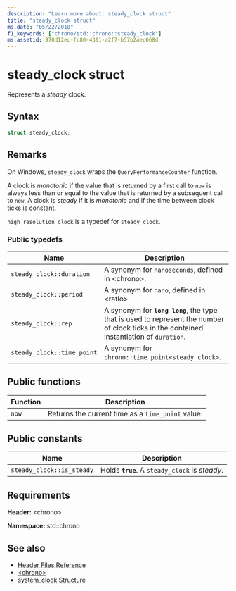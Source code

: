 ```yaml
---
description: "Learn more about: steady_clock struct"
title: "steady_clock struct"
ms.date: "05/22/2018"
f1_keywords: ["chrono/std::chrono::steady_clock"]
ms.assetid: 970d12ec-fc80-4391-a2f7-b57b2aec668d
---
```

# steady_clock struct

Represents a *steady* clock.

## Syntax

```cpp
struct steady_clock;
```

## Remarks

On Windows, `steady_clock` wraps the `QueryPerformanceCounter` function.

A clock is *monotonic* if the value that is returned by a first call to `now` is always less than or equal to the value that is returned by a subsequent call to `now`. A clock is *steady* if it is *monotonic* and if the time between clock ticks is constant.

`high_resolution_clock` is a typedef for `steady_clock`.

### Public typedefs

|Name|Description|
|----------|-----------------|
|`steady_clock::duration`|A synonym for `nanoseconds`, defined in \<chrono>.|
|`steady_clock::period`|A synonym for `nano`, defined in \<ratio>.|
|`steady_clock::rep`|A synonym for **`long long`**, the type that is used to represent the number of clock ticks in the contained instantiation of `duration`.|
|`steady_clock::time_point`|A synonym for `chrono::time_point<steady_clock>`.|

## Public functions

|Function|Description|
|--------------|-----------------|
|`now`|Returns the current time as a `time_point` value.|

## Public constants

|Name|Description|
|----------|-----------------|
|`steady_clock::is_steady`|Holds **`true`**. A `steady_clock` is *steady*.|

## Requirements

**Header:** \<chrono>

**Namespace:** std::chrono

## See also

- [Header Files Reference](../standard-library/cpp-standard-library-header-files.md)
- [\<chrono>](../standard-library/chrono.md)
- [system_clock Structure](../standard-library/system-clock-structure.md)
